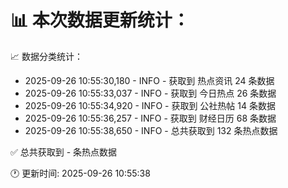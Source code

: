 📊 本次数据更新统计：
==========================

📈 数据分类统计：
- 2025-09-26 10:55:30,180 - INFO - 获取到 热点资讯 24 条数据
- 2025-09-26 10:55:33,037 - INFO - 获取到 今日热点 26 条数据
- 2025-09-26 10:55:34,920 - INFO - 获取到 公社热帖 14 条数据
- 2025-09-26 10:55:36,257 - INFO - 获取到 财经日历 68 条数据
- 2025-09-26 10:55:38,650 - INFO - 总共获取到 132 条热点数据

✅ 总共获取到 - 条热点数据

🕐 更新时间: 2025-09-26 10:55:38
